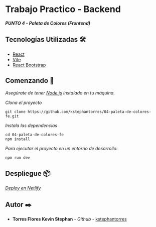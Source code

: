 # Trabajo Practico - Backend

_**PUNTO 4 - Paleta de Colores (Frontend)**_

## Tecnologías Utilizadas 🛠️

- [React](https://es.react.dev/)
- [Vite](https://vitejs.dev/)
- [React Bootstrap](https://react-bootstrap.netlify.app/)

## Comenzando 🚀

_Asegúrate de tener [Node.js](https://nodejs.org/) instalado en tu máquina._

_Clona el proyecto_
```
git clone https://github.com/kstephantorres/04-paleta-de-colores-fe.git
``` 

_Instala las dependencias_

```
cd 04-paleta-de-colores-fe
npm install
```

_Para ejecutar el proyecto en un entorno de desarrollo:_
```
npm run dev
```

## Despliegue 📦

_[Deploy en Netlify](https://04-paleta-de-colores-fe.netlify.app/)_

## Autor ✒️

* **Torres Flores Kevin Stephan** - *Github* - [kstephantorres](https://github.com/kstephantorres)
